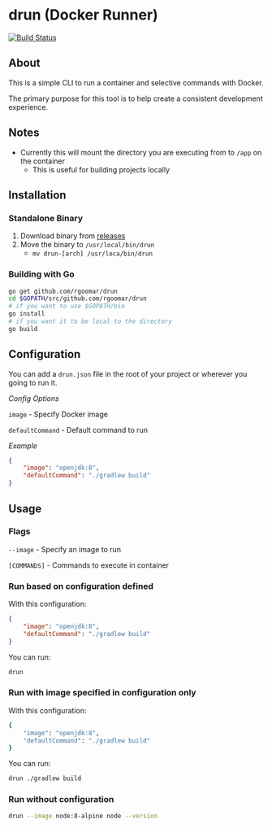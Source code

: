 # drun (Docker Runner)

[![Build Status](https://travis-ci.org/rgoomar/drun.svg?branch=master)](https://travis-ci.org/rgoomar/drun)

## About

This is a simple CLI to run a container and selective commands with Docker.

The primary purpose for this tool is to help create a consistent development experience.

## Notes

* Currently this will mount the directory you are executing from to `/app` on the container
    * This is useful for building projects locally

## Installation

### Standalone Binary

1. Download binary from [releases](https://github.com/rgoomar/drun/releases/)
1. Move the binary to `/usr/local/bin/drun`
    - `mv drun-[arch] /usr/loca/bin/drun`

### Building with Go

```bash
go get github.com/rgoomar/drun
cd $GOPATH/src/github.com/rgoomar/drun
# if you want to use $GOPATH/bin
go install
# if you want it to be local to the directory
go build
```

## Configuration

You can add a `drun.json` file in the root of your project or wherever you going to run it.

*Config Options*

`image` - Specify Docker image

`defaultCommand` - Default command to run

*Example*
```json
{
    "image": "openjdk:8",
    "defaultCommand": "./gradlew build"
}
```

## Usage

### Flags

`--image` - Specify an image to run

`[COMMANDS]` - Commands to execute in container

### Run based on configuration defined

With this configuration:
```json
{
    "image": "openjdk:8",
    "defaultCommand": "./gradlew build"
}
```

You can run:
```bash
drun
```

### Run with image specified in configuration only

With this configuration:
```bash
{
    "image": "openjdk:8",
    "defaultCommand": "./gradlew build"
}
```

You can run:
```bash
drun ./gradlew build
```

### Run without configuration

```bash
drun --image node:8-alpine node --version
```
